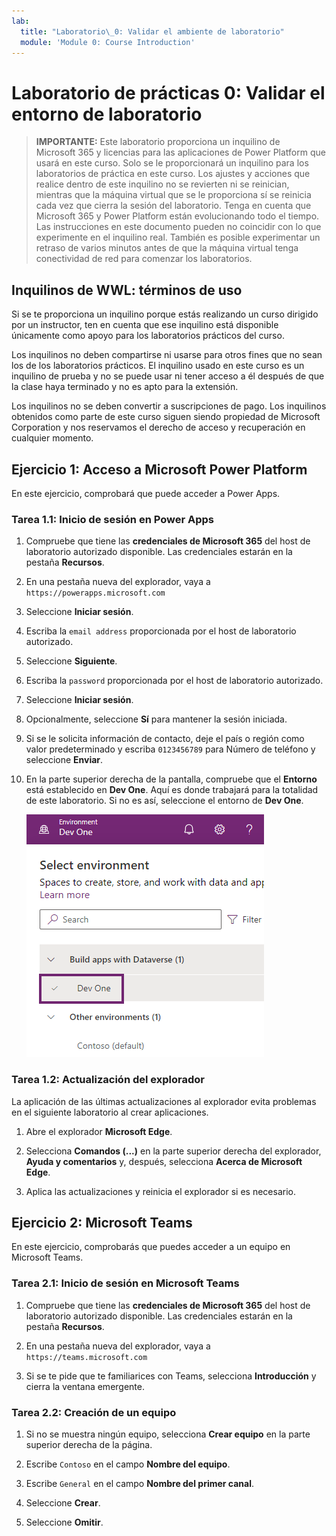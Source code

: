 ```yaml
---
lab:
  title: "Laboratorio\_0: Validar el ambiente de laboratorio"
  module: 'Module 0: Course Introduction'
---
```


# Laboratorio de prácticas 0: Validar el entorno de laboratorio

> **IMPORTANTE:** Este laboratorio proporciona un inquilino de Microsoft 365 y licencias para las aplicaciones de Power Platform que usará en este curso. Solo se le proporcionará un inquilino para los laboratorios de práctica en este curso. Los ajustes y acciones que realice dentro de este inquilino no se revierten ni se reinician, mientras que la máquina virtual que se le proporciona sí se reinicia cada vez que cierra la sesión del laboratorio. Tenga en cuenta que Microsoft 365 y Power Platform están evolucionando todo el tiempo. Las instrucciones en este documento pueden no coincidir con lo que experimente en el inquilino real. También es posible experimentar un retraso de varios minutos antes de que la máquina virtual tenga conectividad de red para comenzar los laboratorios.

## Inquilinos de WWL: términos de uso

Si se te proporciona un inquilino porque estás realizando un curso dirigido por un instructor, ten en cuenta que ese inquilino está disponible únicamente como apoyo para los laboratorios prácticos del curso.

Los inquilinos no deben compartirse ni usarse para otros fines que no sean los de los laboratorios prácticos. El inquilino usado en este curso es un inquilino de prueba y no se puede usar ni tener acceso a él después de que la clase haya terminado y no es apto para la extensión.

Los inquilinos no se deben convertir a suscripciones de pago. Los inquilinos obtenidos como parte de este curso siguen siendo propiedad de Microsoft Corporation y nos reservamos el derecho de acceso y recuperación en cualquier momento.

## Ejercicio 1: Acceso a Microsoft Power Platform

En este ejercicio, comprobará que puede acceder a Power Apps.

### Tarea 1.1: Inicio de sesión en Power Apps

1. Compruebe que tiene las **credenciales de Microsoft 365** del host de laboratorio autorizado disponible. Las credenciales estarán en la pestaña **Recursos**.

1. En una pestaña nueva del explorador, vaya a `https://powerapps.microsoft.com`

1. Seleccione **Iniciar sesión**.

1. Escriba la `email address` proporcionada por el host de laboratorio autorizado.

1. Seleccione **Siguiente**.

1. Escriba la `password` proporcionada por el host de laboratorio autorizado.

1. Seleccione **Iniciar sesión**.

1. Opcionalmente, seleccione **Sí** para mantener la sesión iniciada.

1. Si se le solicita información de contacto, deje el país o región como valor predeterminado y escriba `0123456789` para Número de teléfono y seleccione **Enviar**.

1. En la parte superior derecha de la pantalla, compruebe que el **Entorno** está establecido en **Dev One**. Aquí es donde trabajará para la totalidad de este laboratorio. Si no es así, seleccione el entorno de **Dev One**.

    ![Selector de entorno.](../media/select-dev-one-environment.png)

### Tarea 1.2: Actualización del explorador

La aplicación de las últimas actualizaciones al explorador evita problemas en el siguiente laboratorio al crear aplicaciones.

1. Abre el explorador **Microsoft Edge**.

1. Selecciona **Comandos (...)** en la parte superior derecha del explorador, **Ayuda y comentarios** y, después, selecciona **Acerca de Microsoft Edge**.

1. Aplica las actualizaciones y reinicia el explorador si es necesario.

## Ejercicio 2: Microsoft Teams

En este ejercicio, comprobarás que puedes acceder a un equipo en Microsoft Teams.

### Tarea 2.1: Inicio de sesión en Microsoft Teams

1. Compruebe que tiene las **credenciales de Microsoft 365** del host de laboratorio autorizado disponible. Las credenciales estarán en la pestaña **Recursos**.

1. En una pestaña nueva del explorador, vaya a `https://teams.microsoft.com`

1. Si se te pide que te familiarices con Teams, selecciona **Introducción** y cierra la ventana emergente.

### Tarea 2.2: Creación de un equipo

1. Si no se muestra ningún equipo, selecciona **Crear equipo** en la parte superior derecha de la página.

1. Escribe `Contoso` en el campo **Nombre del equipo**.

1. Escribe `General` en el campo **Nombre del primer canal**.

1. Seleccione **Crear**.

1. Seleccione **Omitir**.
